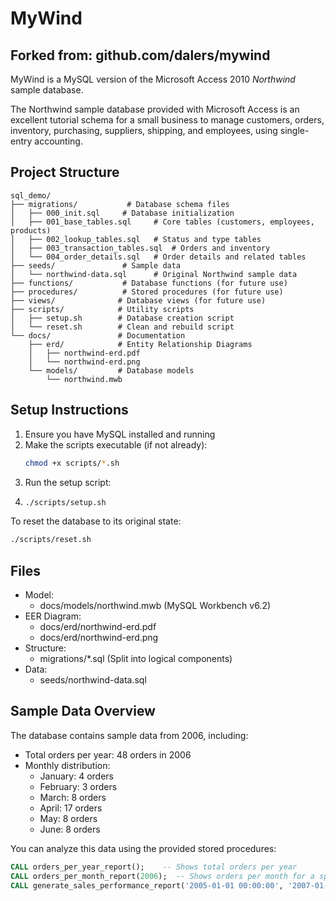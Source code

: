 # MyWind
Forked from: github.com/dalers/mywind
---

MyWind is a MySQL version of the Microsoft Access 2010 *Northwind* sample database.

The Northwind sample database provided with Microsoft Access is an excellent tutorial schema for a small business to manage customers, orders, inventory, purchasing, suppliers, shipping, and employees, using single-entry accounting.

## Project Structure

```
sql_demo/
├── migrations/           # Database schema files
│   ├── 000_init.sql     # Database initialization
│   ├── 001_base_tables.sql     # Core tables (customers, employees, products)
│   ├── 002_lookup_tables.sql   # Status and type tables
│   ├── 003_transaction_tables.sql  # Orders and inventory
│   └── 004_order_details.sql   # Order details and related tables
├── seeds/               # Sample data
│   └── northwind-data.sql      # Original Northwind sample data
├── functions/           # Database functions (for future use)
├── procedures/          # Stored procedures (for future use)
├── views/              # Database views (for future use)
├── scripts/            # Utility scripts
│   ├── setup.sh        # Database creation script
│   └── reset.sh        # Clean and rebuild script
└── docs/               # Documentation
    ├── erd/            # Entity Relationship Diagrams
    │   ├── northwind-erd.pdf
    │   └── northwind-erd.png
    └── models/         # Database models
        └── northwind.mwb
```
## Setup Instructions

1. Ensure you have MySQL installed and running
2. Make the scripts executable (if not already):
   ```bash
   chmod +x scripts/*.sh
   ```
3. Run the setup script:
4. ```bash
   ./scripts/setup.sh
   ```

To reset the database to its original state:
```bash
./scripts/reset.sh
```

## Files

* Model:
    * docs/models/northwind.mwb (MySQL Workbench v6.2)
* EER Diagram:
    * docs/erd/northwind-erd.pdf
    * docs/erd/northwind-erd.png
* Structure:
    * migrations/*.sql (Split into logical components)
* Data:
    * seeds/northwind-data.sql

## Sample Data Overview

The database contains sample data from 2006, including:
- Total orders per year: 48 orders in 2006
- Monthly distribution:
  - January: 4 orders
  - February: 3 orders
  - March: 8 orders
  - April: 17 orders
  - May: 8 orders
  - June: 8 orders

You can analyze this data using the provided stored procedures:
```sql
CALL orders_per_year_report();    -- Shows total orders per year
CALL orders_per_month_report(2006);  -- Shows orders per month for a specific year
CALL generate_sales_performance_report('2005-01-01 00:00:00', '2007-01-31 23:59:59', 'DETAILED'); -- Show the sales performance over a certain time
```
